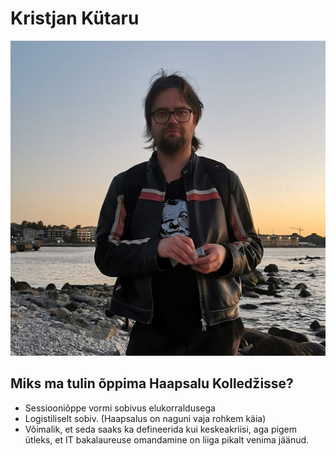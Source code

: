 # Kristjan Kütaru

![otsevaade](https://github.com/kusti85/sandbox/blob/main/images/mian.jpg)

## Miks ma tulin õppima Haapsalu Kolledžisse?

* Sessiooniõppe vormi sobivus elukorraldusega
* Logistiliselt sobiv. (Haapsalus on naguni vaja rohkem käia)
* Võimalik, et seda saaks ka defineerida kui keskeakriisi, aga pigem ütleks, et IT bakalaureuse omandamine on liiga pikalt venima jäänud.
